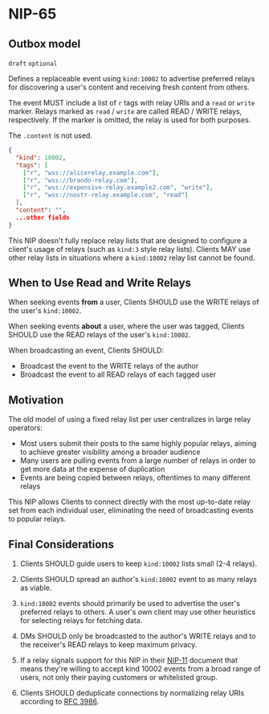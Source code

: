 NIP-65
======

Outbox model
------------

`draft` `optional`

Defines a replaceable event using `kind:10002` to advertise preferred relays for discovering a user's content and receiving fresh content from others.

The event MUST include a list of `r` tags with relay URIs and a `read` or `write` marker. Relays marked as `read` / `write` are called READ / WRITE relays, respectively. If the marker is omitted, the relay is used for both purposes.

The `.content` is not used.

```json
{
  "kind": 10002,
  "tags": [
    ["r", "wss://alicerelay.example.com"],
    ["r", "wss://brando-relay.com"],
    ["r", "wss://expensive-relay.example2.com", "write"],
    ["r", "wss://nostr-relay.example.com", "read"]
  ],
  "content": "",
  ...other fields
}
```

This NIP doesn't fully replace relay lists that are designed to configure a client's usage of relays (such as `kind:3` style relay lists). Clients MAY use other relay lists in situations where a `kind:10002` relay list cannot be found.

## When to Use Read and Write Relays

When seeking events **from** a user, Clients SHOULD use the WRITE relays of the user's `kind:10002`.

When seeking events **about** a user, where the user was tagged, Clients SHOULD use the READ relays of the user's `kind:10002`.

When broadcasting an event, Clients SHOULD:

- Broadcast the event to the WRITE relays of the author
- Broadcast the event to all READ relays of each tagged user

## Motivation

The old model of using a fixed relay list per user centralizes in large relay operators: 

  - Most users submit their posts to the same highly popular relays, aiming to achieve greater visibility among a broader audience
  - Many users are pulling events from a large number of relays in order to get more data at the expense of duplication
  - Events are being copied between relays, oftentimes to many different relays
  
This NIP allows Clients to connect directly with the most up-to-date relay set from each individual user, eliminating the need of broadcasting events to popular relays. 

## Final Considerations

1. Clients SHOULD guide users to keep `kind:10002` lists small (2-4 relays). 

2. Clients SHOULD spread an author's `kind:10002` event to as many relays as viable. 

3. `kind:10002` events should primarily be used to advertise the user's preferred relays to others. A user's own client may use other heuristics for selecting relays for fetching data.

4. DMs SHOULD only be broadcasted to the author's WRITE relays and to the receiver's READ relays to keep maximum privacy. 

5. If a relay signals support for this NIP in their [NIP-11](11.md) document that means they're willing to accept kind 10002 events from a broad range of users, not only their paying customers or whitelisted group.

6. Clients SHOULD deduplicate connections by normalizing relay URIs according to [RFC 3986](https://datatracker.ietf.org/doc/html/rfc3986#section-6).
